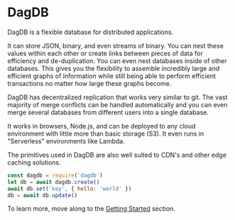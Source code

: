 # DagDB

DagDB is a flexible database for distributed applications.

It can store JSON, binary, and even streams of binary. You can nest
these values within each other or create links between pieces of data for
efficiency and de-duplication. You can even nest databases inside of other
databases. This gives you the flexibility
to assemble incredibly large and efficient graphs of information while
still being able to perform efficient transactions no matter how large
these graphs become.

DagDB has decentralized replication that works very similar to git. The
vast majority of merge conflicts can be handled automatically and you
can even merge several databases from different users into a single database.

It works in browsers, Node.js, and can be deployed to any cloud environment
with little more than basic storage (S3). It even runs in "Serverless"
environments like Lambda.

The primitives used in DagDB are also well suited to CDN's and other edge
caching solutions.

```js
const dagdb = require('dagdb')
let db = await dagdb.create()
await db.set('key', { hello: 'world' })
db = await db.update()
```

To learn more, move along to the [Getting Started](getting-started) section.
